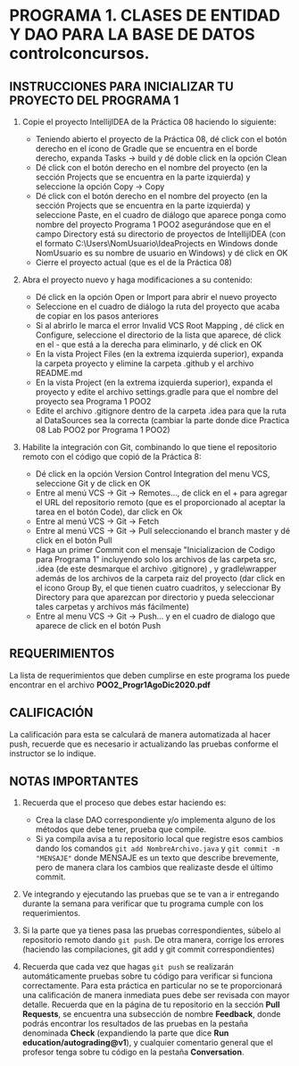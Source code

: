 # PROGRAMA 1. CLASES DE ENTIDAD Y DAO PARA LA BASE DE DATOS controlconcursos.

## INSTRUCCIONES PARA INICIALIZAR TU PROYECTO DEL PROGRAMA 1

1.	Copie el proyecto IntellijIDEA de la Práctica 08 haciendo lo siguiente:
    - Teniendo abierto el proyecto de la Práctica 08, dé click con el botón derecho en el ícono de Gradle que se encuentra en el borde derecho, expanda Tasks -> build y dé doble click en la opción Clean
    - Dé click con el botón derecho en el nombre del proyecto (en la sección Projects que se encuentra en la parte izquierda) y seleccione la opción Copy -> Copy
    - Dé click con el botón derecho en el nombre del proyecto (en la sección Projects que se encuentra en la parte izquierda) y seleccione Paste, en el cuadro de diálogo que aparece ponga como nombre del proyecto Programa 1 POO2 asegurándose que en el campo Directory está su directorio de proyectos de IntellijIDEA (con el formato C:\Users\NomUsuario\IdeaProjects en Windows donde NomUsuario es su nombre de usuario en Windows) y dé click en OK
    - Cierre el proyecto actual (que es el de la Práctica 08)
2.	Abra el proyecto nuevo y haga modificaciones a su contenido:
    - Dé click en la opción Open or Import para abrir el nuevo proyecto
    - Seleccione en el cuadro de diálogo la ruta del proyecto que acaba de copiar en los pasos anteriores
    - Si al abrirlo le marca el error Invalid VCS Root Mapping , dé click en Configure, seleccione el directorio de la lista que aparece, dé click en el - que está a la derecha para eliminarlo, y dé click en OK
    - En la vista Project Files (en la extrema izquierda superior), expanda la carpeta proyecto y elimine la carpeta .github y el archivo README.md
    - En la vista Project (en la extrema izquierda superior), expanda el proyecto y edite el archivo settings.gradle para que el nombre del proyecto sea Programa 1 POO2
    - Edite el archivo .gitignore dentro de la carpeta .idea para que la ruta al DataSources sea la correcta (cambiar la parte donde dice Practica 08 Lab POO2 por Programa 1 POO2)

3.	Habilite la integración con Git, combinando lo que tiene el repositorio remoto con el código que copió de la Práctica 8:
    - Dé click en la opción Version Control Integration del menu VCS, seleccione Git y de click en OK
    - Entre al menú VCS -> Git -> Remotes..., de click en el + para agregar el URL del repositorio remoto (que es el proporcionado al aceptar la tarea en el botón Code), dar click en Ok
    - Entre al menú VCS -> Git -> Fetch
    - Entre al menú VCS -> Git -> Pull seleccionando el branch master y dé click en el botón Pull
    - Haga un primer Commit con el mensaje "Inicializacion de Codigo para Programa 1" incluyendo solo los archivos de las carpeta src, .idea (de este desmarque el archivo .gitignore) , y gradle\wrapper además de los archivos de la carpeta raiz del proyecto (dar click en el icono Group By, el que tienen cuatro cuadritos, y seleccionar By Directory para que aparezcan por directorio y pueda seleccionar tales carpetas y archivos más fácilmente)
    - Entre al menu VCS -> Git -> Push... y en el cuadro de dialogo que aparece de click en el botón Push


## REQUERIMIENTOS

La lista de requerimientos que deben cumplirse en este programa los puede encontrar en el archivo **POO2_Progr1AgoDic2020.pdf**


## CALIFICACIÓN

La calificación para esta se calculará de manera automatizada al hacer push, recuerde que es necesario ir actualizando las pruebas conforme el instructor se lo indique.

## NOTAS IMPORTANTES

1. Recuerda que el proceso que debes estar haciendo es:
   - Crea la clase DAO correspondiente y/o implementa alguno de los métodos que debe tener, prueba que compile.
   - Si ya compila avisa a tu repositorio local que registre esos cambios dando los comandos `git add NombreArchivo.java` y `git commit -m "MENSAJE"` donde MENSAJE es un texto que describe brevemente, pero de manera clara los cambios que realizaste desde el último commit. 

2. Ve integrando y ejecutando las pruebas que se te van a ir entregando durante la semana para verificar que tu programa cumple con los requerimientos. 

3. Si la parte que ya tienes pasa las pruebas correspondientes, súbelo al repositorio remoto dando `git push`. De otra manera, corrige los errores (haciendo las compilaciones, git add y git commit correspondientes)

4. Recuerda que cada vez que hagas `git push` se realizarán automáticamente pruebas sobre tu código para verificar si funciona correctamente. Para esta práctica en particular no se te proporcionará una calificación de manera inmediata pues debe ser revisada con mayor detalle. Recuerda que en la página de tu repositorio en la sección **Pull Requests**, se encuentra una subsección de nombre **Feedback**, donde podrás encontrar los resultados de las pruebas en la pestaña denominada **Check** (expandiendo la parte que dice **Run education/autograding@v1**), y cualquier comentario general que el profesor tenga sobre tu código en la pestaña **Conversation**. 

